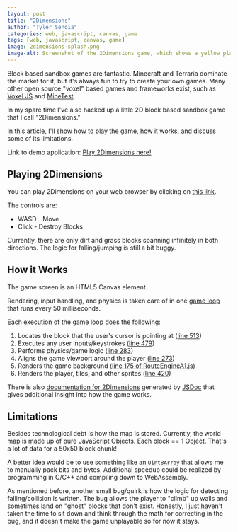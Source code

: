 ```yaml
---
layout: post
title: "2Dimensions"
author: "Tyler Sengia"
categories: web, javascript, canvas, game
tags: [web, javascript, canvas, game]
image: 2dimensions-splash.png
image-alt: Screenshot of the 2Dimensions game, which shows a yellow player sprite digging a hole into the dirt blocks.
---
```


Block based sandbox games are fantastic. Minecraft and Terraria dominate the market for it, but it's always fun to try to create your own games. Many other open source "voxel" based games and frameworks exist, such as [Voxel JS](https://www.voxeljs.com/) and [MineTest](https://www.minetest.net/).

In my spare time I've also hacked up a little 2D block based sandbox game that I call "2Dimensions." 

In this article, I'll show how to play the game, how it works, and discuss some of its limitations.

<div class="note" >
  Link to demo application: <a href="assets/static/games/2Dimensions/game.html" >Play 2Dimensions here!</a>
</div>

## Playing 2Dimensions
You can play 2Dimensions on your web browser by clicking on [this link](assets/static/games/2Dimensions/game.html).

The controls are:
- WASD - Move
- Click - Destroy Blocks

Currently, there are only dirt and grass blocks spanning infinitely in both directions. The logic for falling/jumping is still a bit buggy.

## How it Works
The game screen is an HTML5 Canvas element.

Rendering, input handling, and physics is taken care of in one [game loop](assets/static/games/2Dimensions/docs/game.js.html#line259) that runs every 50 milliseconds.

Each execution of the game loop does the following:
1. Locates the block that the user's cursor is pointing at ([line 513](assets/static/games/2Dimensions/docs/game.js.html#line513))
2. Executes any user inputs/keystrokes ([line 479](assets/static/games/2Dimensions/docs/game.js.html#line479))
3. Performs physics/game logic ([line 283](assets/static/games/2Dimensions/docs/game.js.html#line283))
4. Aligns the game viewport around the player ([line 273](assets/static/games/2Dimensions/docs/game.js.html#line273))
5. Renders the game background ([line 175 of RouteEngineA1.js](assets/static/games/2Dimensions/docs/RouteEngineA1.js.html#line175))
6. Renders the player, tiles, and other sprites ([line 420](assets/static/games/2Dimensions/docs/game.js.html#line420))


There is also [documentation for 2Dimensions](assets/static/games/2Dimensions/docs/index.html) generated by [JSDoc](https://jsdoc.app/) that gives additional insight into how the game works.

## Limitations
Besides technological debt is how the map is stored. Currently, the world map is made up of pure JavaScript Objects. Each block == 1 Object. That's a lot of data for a 50x50 block chunk! 

A better idea would be to use something like an [`Uint8Array`](https://developer.mozilla.org/en-US/docs/Web/JavaScript/Reference/Global_Objects/Uint8Array) that allows me to manually pack bits and bytes. Additional speedup could be realized by programming in C/C++ and compiling down to WebAssembly. 

As mentioned before, another small bug/quirk is how the logic for detecting falling/collision is written. The bug allows the player to "climb" up walls and sometimes land on "ghost" blocks that don't exist. Honestly, I just haven't taken the time to sit down and think through the math for correcting in the bug, and it doesn't make the game unplayable so for now it stays.